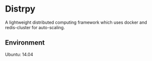 # Distrpy
A lightweight distributed computing framework which uses docker and redis-cluster for auto-scaling.


## Environment
Ubuntu: 14.04